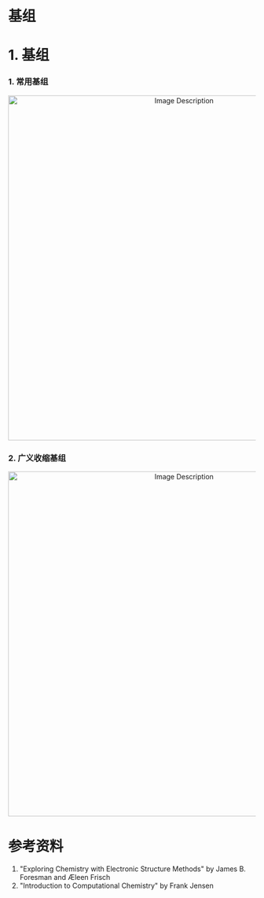 # 基组

# 1. 基组

### 1. 常用基组

<p align="center">
<img src="https://19640810.xyz/05_image/01_imageHost/20240711-110219.png" alt="Image Description" width="700">
</p>

### 2. 广义收缩基组

<p align="center">
<img src="https://19640810.xyz/05_image/01_imageHost/20240711-110836.png" alt="Image Description" width="700">
</p>









# 参考资料

1. "Exploring Chemistry with Electronic Structure Methods" by James B. Foresman and Æleen Frisch
2. "Introduction to Computational Chemistry" by Frank Jensen
